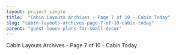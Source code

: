 ```yaml
---
layout: project_single
title:  "Cabin Layouts Archives - Page 7 of 10 - Cabin Today"
slug: "cabin-layouts-archives-page-7-of-10-cabin-today"
parent: "guest-house-plans-for-small-decor"
---
```

Cabin Layouts Archives - Page 7 of 10 - Cabin Today